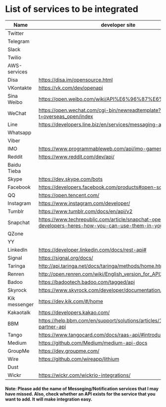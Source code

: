 # List of services to be integrated

|**Name**|**developer site**|**Integrated?** |
|----|----|----|
|Twitter||Yes|
|Telegram||Yes|
|Slack||Yes|
|Twilio||Yes|
|AWS-services||Yes|
|Disa|https://disa.im/opensource.html||
|VKontakte |https://vk.com/dev/openapi||
|Sina Weibo |https://open.weibo.com/wiki/API%E6%96%87%E6%A1%A3/en||
| WeChat|https://open.wechat.com/cgi-bin/newreadtemplate?t=overseas_open/index||
|Line|https://developers.line.biz/en/services/messaging-api/||
|Whatsapp|||
|Viber|||
|IMO|https://www.programmableweb.com/api/imo-games||
|Reddit|https://www.reddit.com/dev/api/||
|Baidu Tieba |||
|Skype|https://dev.skype.com/bots||
|Facebook|https://developers.facebook.com/products#open-source||
|QQ|https://open.tencent.com/||
|Instagram|https://www.instagram.com/developer/||
|Tumblr|https://www.tumblr.com/docs/en/api/v2||
|Snapchat|https://www.techrepublic.com/article/snapchat-opens-4-apis-to-developers-heres-how-you-can-use-them-in-your-business/||
|QZone|||
| YY |||
|LinkedIn|https://developer.linkedin.com/docs/rest-api#||
|Signal|https://signal.org/docs/||
|Taringa|http://api.taringa.net/docs/taringa/methods/home.html||
|Renren|http://open.renren.com/wiki/English_version_for_API2||
|Badoo|https://badootech.badoo.com/tagged/api||
|Skyrock|https://www.skyrock.com/developer/documentation/||
|Kik messenger |https://dev.kik.com/#/home||
|Kakaotalk|https://developers.kakao.com/||
|BBM |https://help.bbm.com/en/support/solutions/articles/19000082778-partner-api||
|Tango |https://www.tangocard.com/docs/raas-api/#introduction||
|Medium|https://github.com/Medium/medium-api-docs||
|GroupMe|https://dev.groupme.com/||
|Wire|https://github.com/wireapp/lithium||
|Dust|||
|Wickr|https://wickr.com/wickrio-integrations/||


#### Note: Please add the name of Messeging/Notification services that I may have missed. Also, check whether an API exists for the service that you want to add. It will make integration easy. 
